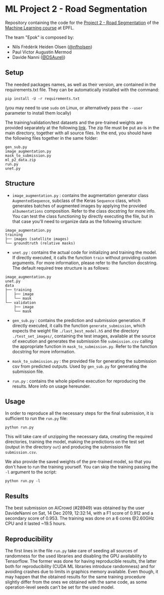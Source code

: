 # ML Project 2 - Road Segmentation

Repository containing the code for the [Project 2 - Road Segmentation](https://github.com/epfml/ML_course/blob/master/projects/project2/project2_description.pdf) of the [Machine Learning course](https://www.epfl.ch/labs/mlo/machine-learning-cs-433/) at EPFL.

The team "Epok" is composed by:

- Nils Frédérik Heiden Olsen ([@nfholsen](https://github.com/nfholsen))
- Paul Victor Augustin Mermod
- Davide Nanni ([@DSAureli](https://github.com/DSAureli))

## Setup

The needed packages names, as well as their version, are contained in the requirements.txt file. They can be automatically installed with the command:

```shell
pip install -U -r requirements.txt
```

(you may need to use ```sudo``` on Linux, or alternatively pass the ```--user``` parameter to install them locally)

The training/validation/test datasets and the pre-trained weights are provided separately at the following [link](https://drive.google.com/file/d/1B4PD1NiZIQo1idK1-V6F9uMKFbjGUK6I/view?usp=sharing). The zip file must be put as-is in the main directory, together with all source files. In the end, you should have the following files together in the same folder:

```
gen_sub.py
image_augmentation.py
mask_to_submission.py
ml_p2_data.zip
run.py
unet.py
```

## Structure

- ```image_augmentation.py``` : contains the augmentation generator class ```AugmentedSequence```, subclass of the Keras ```Sequence``` class, which generates batches of augmented images by applying the provided ```albumentations``` composition. Refer to the class docstring for more info. You can test the class functioning by directly executing the file, but in that case you'll need to organize
data as the following structure:

```
image_augmentation.py
training
├── images (satellite images)
└── groundtruth (relative masks)
```

- ```unet.py``` : contains the actual code for initializing and training the model. If directly executed, it calls the function ```train``` without providing custom arguments. For more information, please refer to the function docstring. The default required tree structure is as follows:

```
image_augmentation.py
unet.py
data
├── training
│   ├── image
│   └── mask
└── validation
    ├── image
    └── mask
```

- ```gen_sub.py``` : contains the prediction and submission generation. If directly executed, it calls the function ```generate_submission```, which expects the weight file ```./last_best_model.h5``` and the directory ```./test_set_images/```, containing the test images, available at the source of execution and generates the submission file ```submission.csv``` calling the appropriate function in ```mask_to_submission.py```. Refer to the function docstring for more information.

- ```mask_to_submission.py``` : the provided file for generating the submission csv from predicted outputs. Used by ```gen_sub.py``` for generating the submission file.

- ```run.py``` : contains the whole pipeline execution for reproducing the results. More info on usage hereunder.


## Usage

In order to reproduce all the necessary steps for the final submission, it is sufficient to run the ```run.py``` file:

``` shell
python run.py
```

This will take care of unzipping the necessary data, creating the required directories, training the model, making the predictions on the test set (output in the directory ```out```) and producing the submission file ```submission.csv```.

We also provide the saved weights of the pre-trained model, so that you don't have to run the training yourself. You can skip the training passing the ```-l``` argument to the script:

``` shell
python run.py -l
```

## Results

The best submission on AICrowd (#28949) was obtained by the user DavideNanni on Sat, 14 Dec 2019, 12:32:14, with a F1 score of 0.912 and a secondary score of 0.953. The training was done on a 6 cores @2.60GHz CPU and it lasted ~19.5 hours.

## Reproducibility

The first lines in the file ```run.py``` take care of seeding all sources of randomness for the used libraries and disabling the GPU availability to Tensorflow. The former was done for having reproducible results, the latter both for reproducibility (CUDA ML libraries introduce randomness) and for avoiding crashes due to limits in graphics memory available. Even though, it may happen that the obtained results for the same training procedure slightly differ from the ones we obtained with the same code, as some operation-level seeds can't be set for the used model.